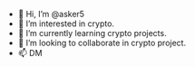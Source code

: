- 👋 Hi, I’m @asker5
- 👀 I’m interested in crypto.
- 🌱 I’m currently learning crypto projects. 
- 💞️ I’m looking to collaborate in crypto project. 
- 📫 DM

<!---
asker5/asker5 is a ✨ special ✨ repository because its `README.md` (this file) appears on your GitHub profile.
You can click the Preview link to take a look at your changes.
--->
